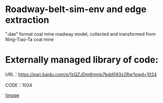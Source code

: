 # Roadway-belt-sim-env and edge extraction
".dae" format coal mine roadway model, collected and transformed from Ning-Tiao-Ta coal mine

# Externally managed library of code: 

  URL：https://pan.baidu.com/s/1zQZJDm6mnip7bdd593z2Rw?pwd=1024 
  
  CODE：1024 

  [!image](https://github.com/ChenxuanHuang2000/Roadway-belt-sim-env-edge-extraction/blob/main/Externally%20managed%20library.png)
